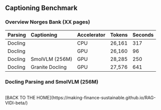 ## Captioning Benchmark

### Overview Norges Bank (XX pages)

| Parsing   | Captioning      | Accelerator | Tokens  | Seconds | 
|:----------|:----------------|:------------|:--------|:--------|
| Docling   |                 | CPU         | 26,161  | 317     |
| Docling   |                 | GPU         | 26,160  | 96      |
| Docling   | SmolVLM (256M)  | GPU         | 28,285  | 250     |
| Docling   | Granite Docling | GPU         | 27,576  | 641     |

### Docling Parsing and SmolVLM (256M)

<br />
[BACK TO THE HOME](https://making-finance-sustainable.github.io/RAG-VIDI-beta/)